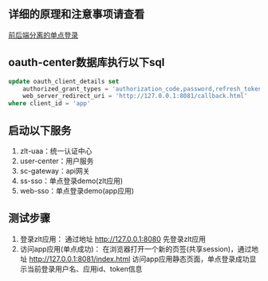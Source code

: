 ## **详细的原理和注意事项请查看**
[前后端分离的单点登录](https://www.kancloud.cn/zlt2000/microservices-platform/2278850)



## oauth-center数据库执行以下sql
```sql
update oauth_client_details set 
    authorized_grant_types = 'authorization_code,password,refresh_token', 
    web_server_redirect_uri = 'http://127.0.0.1:8081/callback.html'
where client_id = 'app'
```



## 启动以下服务

1. zlt-uaa：统一认证中心
2. user-center：用户服务
3. sc-gateway：api网关
4. ss-sso：单点登录demo(zlt应用)
5. web-sso：单点登录demo(app应用)



## 测试步骤

1. 登录zlt应用：
    通过地址 http://127.0.0.1:8080 先登录zlt应用
2. 访问app应用(单点成功)：
   在浏览器打开一个新的页签(共享session)，通过地址 http://127.0.0.1:8081/index.html 访问app应用静态页面，单点登录成功显示当前登录用户名、应用id、token信息